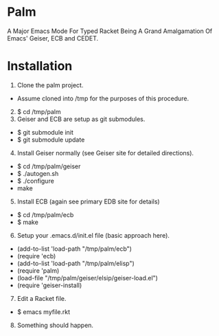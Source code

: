 Palm
====

A Major Emacs Mode For Typed Racket
Being A Grand Amalgamation Of
Emacs' Geiser, ECB and CEDET.

Installation
====
1. Clone the palm project.
 - Assume cloned into /tmp for the purposes of this procedure.
2. $ cd /tmp/palm
3. Geiser and ECB are setup as git submodules.
 - $ git submodule init
 - $ git submodule update
4. Install Geiser normally (see Geiser site for detailed directions). 
  - $ cd /tmp/palm/geiser
  - $ ./autogen.sh
  - $ ./configure
  - make
5. Install ECB (again see primary EDB site for details)
 - $ cd /tmp/palm/ecb
 - $ make
6. Setup your .emacs.d/init.el file (basic approach here).
 - (add-to-list 'load-path "/tmp/palm/ecb")
 - (require 'ecb)
 - (add-to-list 'load-path "/tmp/palm/elisp")
 - (require 'palm)
 - (load-file "/tmp/palm/geiser/elsip/geiser-load.el")
 - (require 'geiser-install)
7.  Edit a Racket file.  
 - $ emacs myfile.rkt
8. Something should happen.
